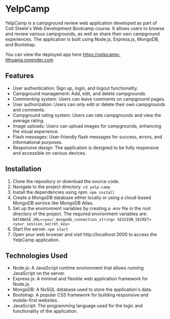 # YelpCamp
YelpCamp is a campground review web application developed as part of Colt Steele's Web Development Bootcamp course. It allows users to browse and review various campgrounds, as well as share their own campground experiences. The application is built using Node.js, Express.js, MongoDB, and Bootstrap.

You can view the deployed app here https://yelpcamp-lithuania.onrender.com

## Features
* User authentication: Sign up, login, and logout functionality.
* Campground management: Add, edit, and delete campgrounds.
* Commenting system: Users can leave comments on campground pages.
* User authorization: Users can only edit or delete their own campgrounds and comments.
* Campground rating system: Users can rate campgrounds and view the average rating.
* Image uploads: Users can upload images for campgrounds, enhancing the visual experience.
* Flash messages: User-friendly flash messages for success, errors, and informational purposes.
* Responsive design: The application is designed to be fully responsive and accessible on various devices.

## Installation

1. Clone the repository or download the source code.
2. Navigate to the project directory.
`cd yelp-camp`
3. Install the dependencies using npm.
`npm install`
4. Create a MongoDB database either locally or using a cloud-based MongoDB service like MongoDB Atlas.
5. Set up the environment variables by creating a .env file in the root directory of the project. The required environment variables are:
`DATABASE_URL=<your_mongodb_connection_string>
SESSION_SECRET=<your_session_secret_key>`
6. Start the server.
`npm start`
7. Open your web browser and visit http://localhost:3000 to access the YelpCamp application.

## Technologies Used
* Node.js: A JavaScript runtime environment that allows running JavaScript on the server.
* Express.js: A minimal and flexible web application framework for Node.js.
* MongoDB: A NoSQL database used to store the application's data.
* Bootstrap: A popular CSS framework for building responsive and mobile-first websites.
* JavaScript: The programming language used for the logic and functionality of the application.
